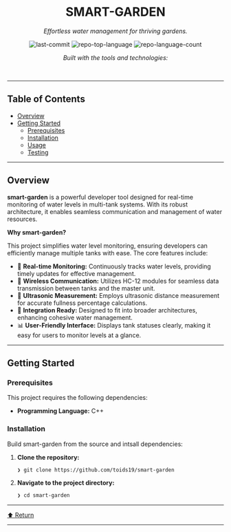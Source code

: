 <div id="top">

<!-- HEADER STYLE: CLASSIC -->
<div align="center">


# SMART-GARDEN

<em>Effortless water management for thriving gardens.</em>

<!-- BADGES -->
<img src="https://img.shields.io/github/last-commit/toids19/smart-garden?style=flat&logo=git&logoColor=white&color=0080ff" alt="last-commit">
<img src="https://img.shields.io/github/languages/top/toids19/smart-garden?style=flat&color=0080ff" alt="repo-top-language">
<img src="https://img.shields.io/github/languages/count/toids19/smart-garden?style=flat&color=0080ff" alt="repo-language-count">

<em>Built with the tools and technologies:</em>


</div>
<br>

---

## Table of Contents

- [Overview](#overview)
- [Getting Started](#getting-started)
    - [Prerequisites](#prerequisites)
    - [Installation](#installation)
    - [Usage](#usage)
    - [Testing](#testing)

---

## Overview

**smart-garden** is a powerful developer tool designed for real-time monitoring of water levels in multi-tank systems. With its robust architecture, it enables seamless communication and management of water resources.

**Why smart-garden?**

This project simplifies water level monitoring, ensuring developers can efficiently manage multiple tanks with ease. The core features include:

- 🌊 **Real-time Monitoring:** Continuously tracks water levels, providing timely updates for effective management.
- 📡 **Wireless Communication:** Utilizes HC-12 modules for seamless data transmission between tanks and the master unit.
- 📏 **Ultrasonic Measurement:** Employs ultrasonic distance measurement for accurate fullness percentage calculations.
- 🔗 **Integration Ready:** Designed to fit into broader architectures, enhancing cohesive water management.
- 📊 **User-Friendly Interface:** Displays tank statuses clearly, making it easy for users to monitor levels at a glance.

---

## Getting Started

### Prerequisites

This project requires the following dependencies:

- **Programming Language:** C++

### Installation

Build smart-garden from the source and intsall dependencies:

1. **Clone the repository:**

    ```sh
    ❯ git clone https://github.com/toids19/smart-garden
    ```

2. **Navigate to the project directory:**

    ```sh
    ❯ cd smart-garden
    ```

---

<div align="left"><a href="#top">⬆ Return</a></div>

---
